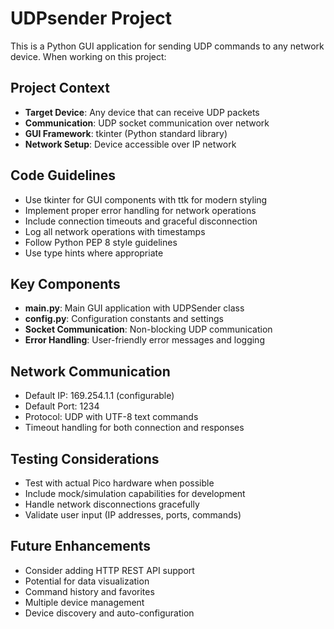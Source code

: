 <!-- Use this file to provide workspace-specific custom instructions to Copilot. For more details, visit https://code.visualstudio.com/docs/copilot/copilot-customization#_use-a-githubcopilotinstructionsmd-file -->

# UDPsender Project

This is a Python GUI application for sending UDP commands to any network device. When working on this project:

## Project Context
- **Target Device**: Any device that can receive UDP packets
- **Communication**: UDP socket communication over network
- **GUI Framework**: tkinter (Python standard library)
- **Network Setup**: Device accessible over IP network

## Code Guidelines
- Use tkinter for GUI components with ttk for modern styling
- Implement proper error handling for network operations
- Include connection timeouts and graceful disconnection
- Log all network operations with timestamps
- Follow Python PEP 8 style guidelines
- Use type hints where appropriate

## Key Components
- **main.py**: Main GUI application with UDPSender class
- **config.py**: Configuration constants and settings
- **Socket Communication**: Non-blocking UDP communication
- **Error Handling**: User-friendly error messages and logging

## Network Communication
- Default IP: 169.254.1.1 (configurable)
- Default Port: 1234
- Protocol: UDP with UTF-8 text commands
- Timeout handling for both connection and responses

## Testing Considerations
- Test with actual Pico hardware when possible
- Include mock/simulation capabilities for development
- Handle network disconnections gracefully
- Validate user input (IP addresses, ports, commands)

## Future Enhancements
- Consider adding HTTP REST API support
- Potential for data visualization
- Command history and favorites
- Multiple device management
- Device discovery and auto-configuration
